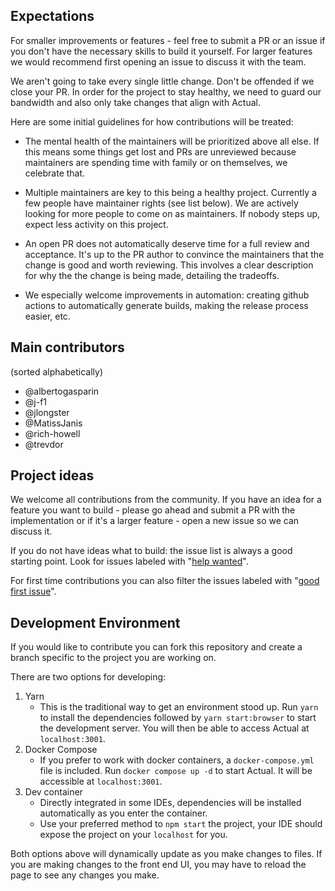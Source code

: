 ## Expectations

For smaller improvements or features - feel free to submit a PR or an issue if you don't have the necessary skills to build it yourself. For larger features we would recommend first opening an issue to discuss it with the team.

We aren't going to take every single little change. Don't be offended if we close your PR. In order for the project to stay healthy, we need to guard our bandwidth and also only take changes that align with Actual.

Here are some initial guidelines for how contributions will be treated:

- The mental health of the maintainers will be prioritized above all else. If this means some things get lost and PRs are unreviewed because maintainers are spending time with family or on themselves, we celebrate that.

- Multiple maintainers are key to this being a healthy project. Currently a few people have maintainer rights (see list below). We are actively looking for more people to come on as maintainers. If nobody steps up, expect less activity on this project.

- An open PR does not automatically deserve time for a full review and acceptance. It's up to the PR author to convince the maintainers that the change is good and worth reviewing. This involves a clear description for why the the change is being made, detailing the tradeoffs.

- We especially welcome improvements in automation: creating github actions to automatically generate builds, making the release process easier, etc.

## Main contributors

(sorted alphabetically)

- @albertogasparin
- @j-f1
- @jlongster
- @MatissJanis
- @rich-howell
- @trevdor

## Project ideas

We welcome all contributions from the community. If you have an idea for a feature you want to build - please go ahead and submit a PR with the implementation or if it's a larger feature - open a new issue so we can discuss it.

If you do not have ideas what to build: the issue list is always a good starting point. Look for issues labeled with "[help wanted](https://github.com/actualbudget/actual/issues?q=is%3Aissue+is%3Aopen+label%3A%22help+wanted%22)".

For first time contributions you can also filter the issues labeled with "[good first issue](https://github.com/actualbudget/actual/issues?q=is%3Aissue+is%3Aopen+label%3A%22good+first+issue%22)".


## Development Environment
If you would like to contribute you can fork this repository and create a branch specific to the project you are working on. 

There are two options for developing:
1. Yarn
    - This is the traditional way to get an environment stood up. Run `yarn` to install the dependencies followed by `yarn start:browser` to start the development server. You will then be able to access Actual at `localhost:3001`.
2. Docker Compose
    - If you prefer to work with docker containers, a `docker-compose.yml` file is included. Run `docker compose up -d` to start Actual. It will be accessible at `localhost:3001`.
3. Dev container
    - Directly integrated in some IDEs, dependencies will be installed automatically as you enter the container.
    - Use your preferred method to `npm start` the project, your IDE should expose the project on your `localhost` for you.

Both options above will dynamically update as you make changes to files. If you are making changes to the front end UI, you may have to reload the page to see any changes you make.
